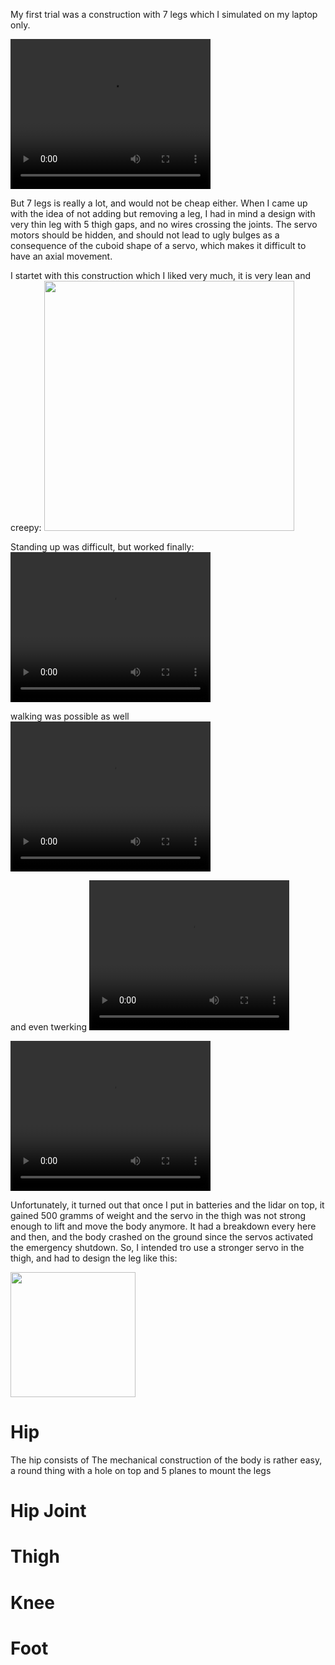 My first trial was a construction with 7 legs which I simulated on my laptop only. 

<video width="320" height="240" controls>
	<source src="../videos/VID_20170423_003605.mp4" type="video/mp4"/>
</video>

But 7 legs is really a lot, and would not be cheap either.
When I came up with the idea of not adding but removing a leg, I had in mind a design with very thin leg with 5 thigh gaps, and no wires crossing the joints. The servo motors should be hidden, and should not lead to ugly bulges as a consequence of the cuboid shape of a servo, which makes it difficult to have an axial movement.

I startet with this construction which I liked very much, it is very lean and creepy:
<img width="400px" src="../images/IMG_20170915_174835.jpg"/>

Standing up was difficult, but worked finally:
<video width="320" height="240" controls>
	<source src="../videos/VID_20170701_175425.mp4" type="video/mp4"/>
</video>

walking was possible as well 
<video width="320" height="240" controls>
	<source src="../videos/VID_20170701_175425.mp4" type="video/mp4"/>
</video>

and even twerking 
<video width="320" height="240" controls>
	<source src="../videos/VID_20170701_175425.mp4" type="video/mp4"/>
</video>

<video width="320" height="240" controls>
	<source src="https://github.com/jochenalt/Pentapod-Design/blob/master/docs/videos/VID_20170423_003605.mp4" type="video/mp4"/>
</video>


Unfortunately, it turned out that once I put in batteries and the lidar on top, it gained 500 gramms of weight and the servo in the thigh was not strong enough to lift and move the body anymore.
It had a breakdown every here and then, and the body crashed on the ground since the servos activated the emergency shutdown. So, I intended tro use a stronger servo in the thigh, and had to design the leg like this:

<img width="200px" src="../images/IMG_20171003_160225.jpg"/>



# Hip

The hip consists of 
The mechanical construction of the body is rather easy, a round thing with a hole on top and 5 planes to mount the legs

# Hip Joint

# Thigh


# Knee

# Foot
